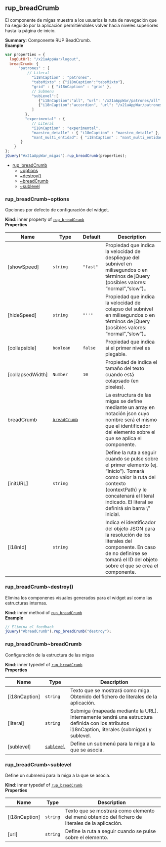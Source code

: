 <a name="module_rup_breadCrumb"></a>

## rup_breadCrumb
El componente de migas muestra a los usuarios la ruta de navegación que ha seguido por la aplicación permitiéndoles volver hacia niveles superiores hasta la página de inicio.

**Summary**: Componente RUP BeadCrumb.  
**Example**  
```js
var properties = {  logOutUrl: "/x21aAppWar/logout",  breadCrumb: {      "patrones" : {          // Literal		    "i18nCaption" : "patrones",		    "tabsMixto" : {"i18nCaption":"tabsMixto"},		    "grid" : { "i18nCaption" : "grid" },		    // Submenu		    "subLevel":[			   {"i18nCaption":"all", "url": "/x21aAppWar/patrones/all" },			   {"i18nCaption":"accordion", "url": "/x21aAppWar/patrones/accordion" }		    ]	     },	     "experimental" : {		    // Literal		    "i18nCaption" : "experimental",		    "maestro_detalle" : { "i18nCaption" : "maestro_detalle" },		    "mant_multi_entidad": { "i18nCaption" : "mant_multi_entidad" },"       }	}};jQuery("#x21aAppWar_migas").rup_breadCrumb(properties);
```

* [rup_breadCrumb](#module_rup_breadCrumb)
    * [~options](#module_rup_breadCrumb..options)
    * [~destroy()](#module_rup_breadCrumb..destroy)
    * [~breadCrumb](#module_rup_breadCrumb..breadCrumb)
    * [~sublevel](#module_rup_breadCrumb..sublevel)

<a name="module_rup_breadCrumb..options"></a>

### rup_breadCrumb~options
Opciones por defecto de configuración del widget.

**Kind**: inner property of [<code>rup_breadCrumb</code>](#module_rup_breadCrumb)  
**Properties**

| Name | Type | Default | Description |
| --- | --- | --- | --- |
| [showSpeed] | <code>string</code> | <code>&quot;fast&quot;</code> | Propiedad que indica la velocidad de despliegue del subnivel en milisegundos o en términos de jQuery (posibles valores: “normal”,”slow”).. |
| [hideSpeed] | <code>string</code> | <code>&quot;&#x27;&#x27;&quot;</code> | Propiedad que indica la velocidad de colapso del subnivel en milisegundos o en términos de jQuery (posibles valores: “normal”,”slow”).. |
| [collapsible] | <code>boolean</code> | <code>false</code> | Propiedad que indica si el primer nivel es plegable. |
| [collapsedWidth] | <code>Number</code> | <code>10</code> | Propiedad de indica el tamaño del texto cuando está colapsado (en pixeles). |
| breadCrumb | [<code>breadCrumb</code>](#module_rup_breadCrumb..breadCrumb) |  | La estructura de las migas se define mediante un array en notación json cuyo nombre será el mismo que el identificador del elemento sobre el que se aplica el componente. |
| [initURL] | <code>string</code> |  | Define la ruta a seguir cuando se pulse sobre el primer elemento (ej. “Inicio”). Tomará como valor la ruta del contexto (contextPath) y le concatenará el literal indicado. El literal se definirá sin barra ‘/’ inicial. |
| [i18nId] | <code>string</code> |  | Indica el identificador del objeto JSON para la resolución de los literales del componente. En caso de no definirse se tomará el ID del objeto sobre el que se crea el componente. |

<a name="module_rup_breadCrumb..destroy"></a>

### rup_breadCrumb~destroy()
Elimina los componenes visuales generados para el widget así como las estructuras internas.

**Kind**: inner method of [<code>rup_breadCrumb</code>](#module_rup_breadCrumb)  
**Example**  
```js
// Elimina el feedbackjQuery("#breadCrumb").rup_breadCrumb("destroy");
```
<a name="module_rup_breadCrumb..breadCrumb"></a>

### rup_breadCrumb~breadCrumb
Configuración de la estructura de las migas

**Kind**: inner typedef of [<code>rup_breadCrumb</code>](#module_rup_breadCrumb)  
**Properties**

| Name | Type | Description |
| --- | --- | --- |
| [i18nCaption] | <code>string</code> | Texto que se mostrará como miga. Obtenido del fichero de literales de la aplicación. |
| [literal] | <code>string</code> | Submiga (mapeada mediante la URL). Internamente tendrá una estructura definida con los atributos i18nCaption, literales (submigas) y sublevel. |
| [sublevel] | [<code>sublevel</code>](#module_rup_breadCrumb..sublevel) | Define un submenú para la miga a la que se asocia. |

<a name="module_rup_breadCrumb..sublevel"></a>

### rup_breadCrumb~sublevel
Define un submenú para la miga a la que se asocia.

**Kind**: inner typedef of [<code>rup_breadCrumb</code>](#module_rup_breadCrumb)  
**Properties**

| Name | Type | Description |
| --- | --- | --- |
| [i18nCaption] | <code>string</code> | Texto que se mostrará como elemento del menú obtenido del fichero de literales de la aplicación. |
| [url] | <code>string</code> | Define la ruta a seguir cuando se pulse sobre el elemento. |

